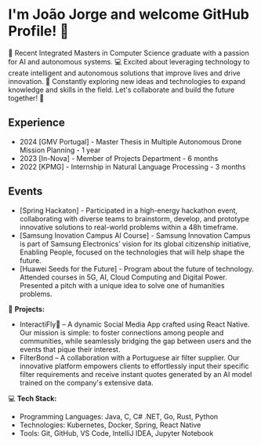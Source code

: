 # I'm João Jorge and welcome GitHub Profile! 👋
👋 Recent Integrated Masters in Computer Science graduate with a passion for AI and autonomous systems. 💻 Excited about leveraging technology to create intelligent and autonomous solutions that improve lives and drive innovation. 🤖 Constantly exploring new ideas and technologies to expand knowledge and skills in the field. Let's collaborate and build the future together! 🚀

## Experience

- 2024 [GMV Portugal] - Master Thesis in Multiple Autonomous Drone Mission Planning  - 1 year
- 2023 [In-Nova] - Member of Projects Department - 6 months
- 2022 [KPMG] - Internship in Natural Language Processing - 3 months

## Events

- [Spring Hackaton] - Participated in a high-energy hackathon event, collaborating with diverse teams to brainstorm, develop, and prototype innovative solutions to real-world problems within a 48h timeframe.
- [Samsung Inovation Campus AI Course] - Samsung Innovation Campus is part of Samsung Electronics’ vision for its global citizenship initiative, Enabling People, focused on the technologies that will help shape the future.
- [Huawei Seeds for the Future] - Program about the future of technology. Attended courses in 5G, AI, Cloud Computing and Digital Power. Presented a pitch with a unique idea to solve one of humanities problems.

🌟 **Projects:**

- InteractiFly🦋 – A dynamic Social Media App crafted using React Native. Our mission is simple: to foster connections among people and communities, while seamlessly bridging the gap between users and the events that pique their interest.
- FilterBond – A collaboration with a Portuguese air filter supplier. Our innovative platform empowers clients to effortlessly input their specific filter requirements and receive instant quotes generated by an AI model trained on the company's extensive data.

💻 **Tech Stack:**
- Programming Languages: Java, C, C# .NET, Go, Rust, Python
- Technologies: Kubernetes, Docker, Spring, React Native
- Tools: Git, GitHub, VS Code, IntelliJ IDEA, Jupyter Notebook
